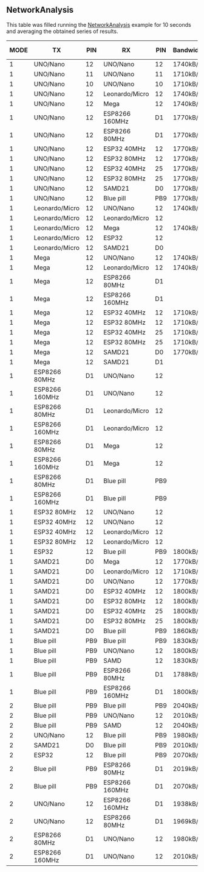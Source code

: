 ## NetworkAnalysis
This table was filled running the [NetworkAnalysis](../../../../examples/ARDUINO/Local/SoftwareBitBang/NetworkAnalysis) example for 10 seconds and averaging the obtained series of results.

| MODE | TX             | PIN | RX             | PIN | Bandwidth | Packets/s | Success rate |
|------|----------------|-----|----------------|-----|-----------|-----------|--------------|
| 1    | UNO/Nano       | 12  | UNO/Nano       | 12  | 1740kB/s  | 58        | 100%         |
| 1    | UNO/Nano       | 11  | UNO/Nano       | 11  | 1710kB/s  | 57        | 100%         |
| 1    | UNO/Nano       | 10  | UNO/Nano       | 10  | 1710kB/s  | 57        | 100%         |
| 1    | UNO/Nano       | 12  | Leonardo/Micro | 12  | 1740kB/s  | 58        | 100%         |
| 1    | UNO/Nano       | 12  | Mega           | 12  | 1740kB/s  | 58        | 100%         |
| 1    | UNO/Nano       | 12  | ESP8266 160MHz | D1  | 1770kB/s  | 59        | 100%         |
| 1    | UNO/Nano       | 12  | ESP8266 80MHz  | D1  | 1770kB/s  | 59        | 100%         |
| 1    | UNO/Nano       | 12  | ESP32 40MHz    | 12  | 1770kB/s  | 59        | 100%         |
| 1    | UNO/Nano       | 12  | ESP32 80MHz    | 12  | 1770kB/s  | 59        | 100%         |
| 1    | UNO/Nano       | 12  | ESP32 40MHz    | 25  | 1770kB/s  | 59        | 100%         |
| 1    | UNO/Nano       | 12  | ESP32 80MHz    | 25  | 1770kB/s  | 59        | 100%         |
| 1    | UNO/Nano       | 12  | SAMD21         | D0  | 1770kB/s  | 59        | 100%         |
| 1    | UNO/Nano       | 12  | Blue pill      | PB9 | 1770kB/s  | 59        | 100%         |
| 1    | Leonardo/Micro | 12  | UNO/Nano       | 12  | 1740kB/s  | 58        | 100%         |
| 1    | Leonardo/Micro | 12  | Leonardo/Micro | 12  |           |           |              |
| 1    | Leonardo/Micro | 12  | Mega           | 12  | 1740kB/s  | 58        | 100%         |
| 1    | Leonardo/Micro | 12  | ESP32          | 12  |           |           |              |
| 1    | Leonardo/Micro | 12  | SAMD21         | D0  |           |           |              |
| 1    | Mega           | 12  | UNO/Nano       | 12  | 1740kB/s  | 58        | 100%         |
| 1    | Mega           | 12  | Leonardo/Micro | 12  | 1740kB/s  | 58        | 100%         |
| 1    | Mega           | 12  | ESP8266 80MHz  | D1  |           |           |              |
| 1    | Mega           | 12  | ESP8266 160MHz | D1  |           |           |              |
| 1    | Mega           | 12  | ESP32 40MHz    | 12  | 1710kB/s  | 57        | 96.49%       |
| 1    | Mega           | 12  | ESP32 80MHz    | 12  | 1710kB/s  | 57        | 96.49%       |
| 1    | Mega           | 12  | ESP32 40MHz    | 25  | 1710kB/s  | 57        | 96.49%       |
| 1    | Mega           | 12  | ESP32 80MHz    | 25  | 1710kB/s  | 57        | 96.49%       |
| 1    | Mega           | 12  | SAMD21         | D0  | 1770kB/s  | 59        | 100%         |
| 1    | Mega           | 12  | SAMD21         | D1  |           |           |              |
| 1    | ESP8266 80MHz  | D1  | UNO/Nano       | 12  |           |           |              |
| 1    | ESP8266 160MHz | D1  | UNO/Nano       | 12  |           |           |              |
| 1    | ESP8266 80MHz  | D1  | Leonardo/Micro | 12  |           |           |              |
| 1    | ESP8266 160MHz | D1  | Leonardo/Micro | 12  |           |           |              |
| 1    | ESP8266 80MHz  | D1  | Mega           | 12  |           |           |              |
| 1    | ESP8266 160MHz | D1  | Mega           | 12  |           |           |              |
| 1    | ESP8266 80MHz  | D1  | Blue pill      | PB9 |           |           |              |
| 1    | ESP8266 160MHz | D1  | Blue pill      | PB9 |           |           |              |
| 1    | ESP32 80MHz    | 12  | UNO/Nano       | 12  |           |           |              |
| 1    | ESP32 40MHz    | 12  | UNO/Nano       | 12  |           |           |              |
| 1    | ESP32 40MHz    | 12  | Leonardo/Micro | 12  |           |           |              |
| 1    | ESP32 80MHz    | 12  | Leonardo/Micro | 12  |           |           |              |
| 1    | ESP32          | 12  | Blue pill      | PB9 | 1800kB/s  | 60        | 100%         |
| 1    | SAMD21         | D0  | Mega           | 12  | 1770kB/s  | 59        | 100%         |
| 1    | SAMD21         | D0  | Leonardo/Micro | 12  | 1710kB/s  | 57        | 100%         |
| 1    | SAMD21         | D0  | UNO/Nano       | 12  | 1770kB/s  | 59        | 100%         |
| 1    | SAMD21         | D0  | ESP32 40MHz    | 12  | 1800kB/s  | 60        | 100%         |
| 1    | SAMD21         | D0  | ESP32 80MHz    | 12  | 1800kB/s  | 60        | 100%         |
| 1    | SAMD21         | D0  | ESP32 40MHz    | 25  | 1800kB/s  | 60        | 100%         |
| 1    | SAMD21         | D0  | ESP32 80MHz    | 25  | 1800kB/s  | 60        | 100%         |
| 1    | SAMD21         | D0  | Blue pill      | PB9 | 1860kB/s  | 61        | 100%         |
| 1    | Blue pill      | PB9 | Blue pill      | PB9 | 1830kB/s  | 61        | 100%         |
| 1    | Blue pill      | PB9 | UNO/Nano       | 12  | 1800kB/s  | 60        | 100%         |
| 1    | Blue pill      | PB9 | SAMD           | 12  | 1830kB/s  | 61        | 100%         |
| 1    | Blue pill      | PB9 | ESP8266 80MHz  | D1  | 1788kB/s  | 60        | 99.33%       |
| 1    | Blue pill      | PB9 | ESP8266 160MHz | D1  | 1800kB/s  | 60        | 100%         |
| 2    | Blue pill      | PB9 | Blue pill      | PB9 | 2040kB/s  | 68        | 100%         |
| 2    | Blue pill      | PB9 | UNO/Nano       | 12  | 2010kB/s  | 67        | 100%         |
| 2    | Blue pill      | PB9 | SAMD           | 12  | 2040kB/s  | 68        | 100%         |
| 2    | UNO/Nano       | 12  | Blue pill      | PB9 | 1980kB/s  | 66        | 100%         |
| 2    | SAMD21         | D0  | Blue pill      | PB9 | 2010kB/s  | 67        | 100%         |
| 2    | ESP32          | 12  | Blue pill      | PB9 | 2070kB/s  | 69        | 100%         |
| 2    | Blue pill      | PB9 | ESP8266 80MHz  | D1  | 2019kB/s  | 68        | 99.77%       |
| 2    | Blue pill      | PB9 | ESP8266 160MHz | D1  | 2070kB/s  | 69        | 100%         |
| 2    | UNO/Nano       | 12  | ESP8266 160MHz | D1  | 1938kB/s  | 66        | 97.8%        |
| 2    | UNO/Nano       | 12  | ESP8266 80MHz  | D1  | 1969kB/s  | 66        | 98.93%       |
| 2    | ESP8266 80MHz  | D1  | UNO/Nano       | 12  | 1980kB/s  | 66        | 100%         |
| 2    | ESP8266 160MHz | D1  | UNO/Nano       | 12  | 2010kB/s  | 67        | 100%         |
